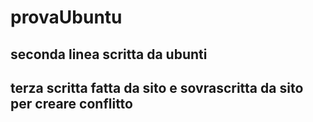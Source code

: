 # provaUbuntu
## seconda linea scritta da ubunti
## terza scritta fatta da sito e sovrascritta da sito per creare conflitto
